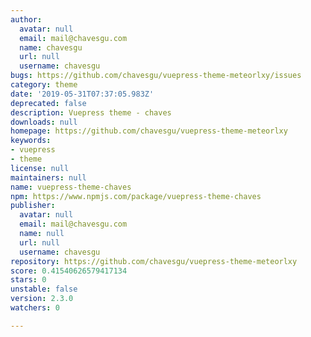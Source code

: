 ```yaml
---
author:
  avatar: null
  email: mail@chavesgu.com
  name: chavesgu
  url: null
  username: chavesgu
bugs: https://github.com/chavesgu/vuepress-theme-meteorlxy/issues
category: theme
date: '2019-05-31T07:37:05.983Z'
deprecated: false
description: Vuepress theme - chaves
downloads: null
homepage: https://github.com/chavesgu/vuepress-theme-meteorlxy
keywords:
- vuepress
- theme
license: null
maintainers: null
name: vuepress-theme-chaves
npm: https://www.npmjs.com/package/vuepress-theme-chaves
publisher:
  avatar: null
  email: mail@chavesgu.com
  name: null
  url: null
  username: chavesgu
repository: https://github.com/chavesgu/vuepress-theme-meteorlxy
score: 0.41540626579417134
stars: 0
unstable: false
version: 2.3.0
watchers: 0

---
```


